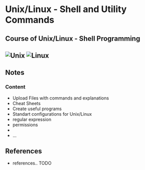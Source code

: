 # Unix/Linux - Shell and Utility Commands

## Course of Unix/Linux - Shell Programming 
![Unix](https://img.ibxk.com.br/materias/10556/43728.jpg?w=704)
![Linux](https://upload.wikimedia.org/wikipedia/commons/thumb/3/35/Tux.svg/800px-Tux.svg.png)
---
## Notes
### Content
* Upload Files with commands and explanations 
* Cheat Sheets
* Create useful programs
* Standart configurations for Unix/Linux 
* regular expression
* permissions
* 
* ...

## References
- references.. TODO
